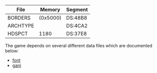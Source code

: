 
| File     | Memory   | Segment |
|----------|----------|---------|
| BORDERS  | (0x5000) | DS:48B8 |
| ARCHTYPE |          | DS:4CA2 |
| HDSPCT   | 1180     | DS:37E8 |

The game depends on several different data files which are documented below:

* [font](font.md)
* [gani](gani.md)
